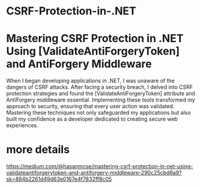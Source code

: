 ﻿# CSRF-Protection-in-.NET
# Mastering CSRF Protection  in .NET Using [ValidateAntiForgeryToken] and AntiForgery Middleware
When I began developing applications in .NET, I was unaware of the dangers of CSRF attacks. After facing a security breach, I delved into CSRF protection strategies and found the [ValidateAntiForgeryToken] attribute and AntiForgery middleware essential. Implementing these tools transformed my approach to security, ensuring that every user action was validated. Mastering these techniques not only safeguarded my applications but also built my confidence as a developer dedicated to creating secure web experiences.


# more details
https://medium.com/@hasanmcse/mastering-csrf-protection-in-net-using-validateantiforgerytoken-and-antiforgery-middleware-290c25cbd6a9?sk=884b2261d49d63e0167e4f7832ff8c05

